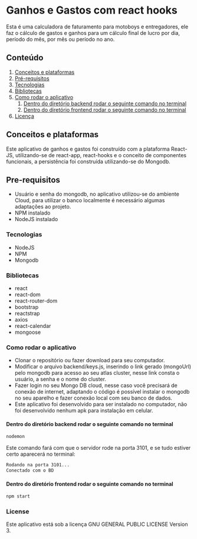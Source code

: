 # Ganhos e Gastos com react hooks

Esta é uma calculadora de faturamento para motoboys e entregadores, ele faz o cálculo de gastos e ganhos para um cálculo final de lucro por dia, período do mês, por mês ou período no ano.

## Conteúdo

1. [Conceitos e plataformas](#conceitos-plataformas)
2. [Pré-requisitos](#pre-requisitos)
3. [Tecnologias](#tecnologias)
4. [Bibliotecas](#bibliotecas)
5. [Como rodar o aplicativo](#como-rodar)
    1. [Dentro do diretório backend rodar o seguinte comando no terminal](#dentro-backend)
    2. [Dentro do diretório frontend rodar o seguinte comando no terminal](#dentro-frontend)
6. [Licença](#license)

## Conceitos e plataformas <a name="conceitos-plataformas"></a>

Este aplicativo de ganhos e gastos foi construído com a plataforma React-JS, utilizando-se de react-app, react-hooks e o conceito de componentes funcionais, a persistência foi construída utilizando-se do Mongodb.

## Pre-requisitos <a name="pre-requisitos"></a>

* Usuário e senha do mongodb, no aplicativo utilizou-se do ambiente Cloud, para utilizar o banco localmente é necessário algumas adaptações ao projeto.
* NPM instalado
* NodeJS instalado

### Tecnologias <a name="tecnologias"></a>

* NodeJS  
* NPM
* Mongodb

### Bibliotecas <a name="bibliotecas"></a>

* react
* react-dom
* react-router-dom
* bootstrap
* reactstrap
* axios
* react-calendar
* mongoose

### Como rodar o aplicativo <a name="como-rodar"></a>

* Clonar o repositório ou fazer download para seu computador.
* Modificar o arquivo backend/keys.js, inserindo o link gerado (mongoUrl) pelo mongodb para acesso ao seu atlas cluster, nesse link consta o usuário, a senha e o nome do cluster.
* Fazer login no seu Mongo DB cloud, nesse caso você precisará de conexão de internet, adaptando o código é possível instalar o mongodb no seu aparelho e fazer conexão local com seu banco de dados.
* Este aplicativo foi desenvolvido para ser instalado no computador, não foi desenvolvido nenhum apk para instalação em celular.

#### Dentro do diretório backend rodar o seguinte comando no terminal <a name="dentro-backend"></a>

```bash
nodemon
```

Este comando fará com que o servidor rode na porta 3101, e se tudo estiver certo aparecerá no terminal:

```bash
Rodando na porta 3101...
Conectado com o BD
```

#### Dentro do diretório frontend rodar o seguinte comando no terminal <a name="dentro-frontend"></a>

```bash
npm start
```

### License <a name="license"></a>

Este aplicativo está sob a licença  GNU GENERAL PUBLIC LICENSE Version 3.
